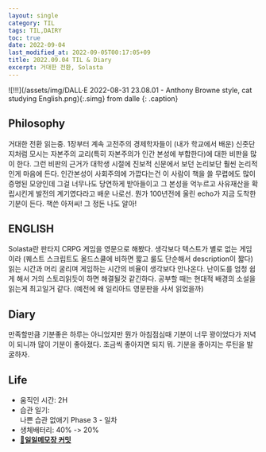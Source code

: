 ```yaml
---
layout: single
category: TIL
tags: TIL,DAIRY
toc: true
date: 2022-09-04
last_modified_at: 2022-09-05T00:17:05+09
title: 2022.09.04 TIL & Diary
excerpt: 거대한 전환, Solasta
---
```


![!!!](/assets/img/DALL·E 2022-08-31 23.08.01 - Anthony Browne style, cat studying English.png){:.simg}
from dalle
{: .caption}

## Philosophy  
거대한 전환 읽는중. 1장부터 계속 고전주의 경제학자들이 (내가 학교에서 배운) 신줏단지처럼 모시는 자본주의 교리(특히 자본주의가 인간 본성에 부합한다)에 대한 비판을 많이 한다. 그런 비판의 근거가 대학생 시절에 진보적 신문에서 보던 논리보단 훨씬 논리적인게 마음에 든다. 인간본성이 사회주의에 가깝다는건 이 사람이 책을 쓸 무렵에도 많이 증명된 모양인데 그걸 너무나도 당연하게 받아들이고 그 본성을 억누르고 사유재산을 확립시킨게 발전의 계기였다라고 배운 나로선. 뭔가 100년전에 울린 echo가 지금 도착한 기분이 든다. 책쓴 아저씨! 그 정돈 나도 알아!  

## ENGLISH  
Solasta란 판타지 CRPG 게임을 영문으로 해봤다. 생각보다 텍스트가 별로 없는 게임이라 (퀘스트 스크립트도 올드스쿨에 비하면 짧고 룰도 단순해서 description이 짧다) 읽는 시간과 머리 굴리며 게임하는 시간의 비율이 생각보다 안나온다. 난이도를 엄청 쉽게 해서 거의 스토리읽듯이 하면 해결될것 같긴하다. 공부할 때는 현대적 배경의 소설을 읽는게 최고일거 같다. (예전에 왜 일리아드 영문판을 사서 읽었을까)  

## Diary  
만족할만큼 기분좋은 하루는 아니었지만 뭔가 아침점심때 기분이 너무 꽝이었다가 저녁이 되니까 많이 기분이 좋아졌다. 조금씩 좋아지면 되지 뭐. 기분을 좋아지는 루틴을 발굴하자.  

## Life  
- 움직인 시간: 2H  
- 습관 일기:  
나쁜 습관 없애기 Phase 3 - 일차  
- 생체배터리: 40% -> 20%  
- [🔗**일일메모장 커밋**](https://github.com/HibikeQuantum/PlayGround/commit/7c6cf26a44d7e7135086906dc5a9ff8295925ed2)  
